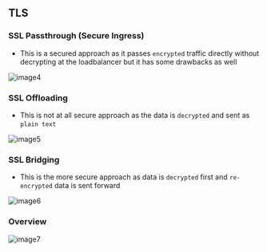 TLS
----

### SSL Passthrough (Secure Ingress)

* This is a secured approach as it passes `encrypted` traffic directly without decrypting at the loadbalancer but it has some drawbacks as well

![image4](https://github.com/Nikhita-A/Learning-Journey/assets/148535211/5705a4bc-f7d4-482e-bad8-7f34c1ad8b7f)


### SSL Offloading

* This is not at all secure approach as the data is `decrypted` and sent as `plain text`

![image5](https://github.com/Nikhita-A/Learning-Journey/assets/148535211/3d52dc47-c0f1-4dd9-8083-ef4118f15269)


### SSL Bridging

* This is the more secure approach as data is `decrypted` first and `re-encrypted` data is sent forward

![image6](https://github.com/Nikhita-A/Learning-Journey/assets/148535211/09750b5f-4e29-43ab-a7fe-6c204f2ecf58)


### Overview

![image7](https://github.com/Nikhita-A/Learning-Journey/assets/148535211/0ad8d638-37b5-4ade-8d71-91f2098da602)
